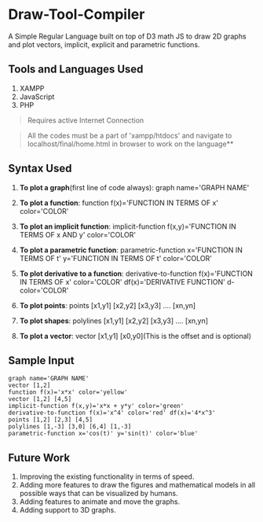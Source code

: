 # Draw-Tool-Compiler
A Simple Regular Language built on top of D3 math JS to draw 2D graphs and plot vectors, implicit, explicit and parametric functions.

## Tools and Languages Used
1. XAMPP
2. JavaScript
3. PHP
> Requires active Internet Connection

> All the codes must be a part of 'xampp/htdocs' and navigate to localhost/final/home.html in browser to work on the language**

## Syntax Used

1. **To plot a graph**(first line of code always): 
    graph name='GRAPH NAME' 

2. **To plot a function**:
    function f(x)='FUNCTION IN TERMS OF x' color='COLOR'

3. **To plot an implicit function**:
    implicit-function f(x,y)='FUNCTION IN TERMS OF x AND y' color='COLOR'

4. **To plot a parametric function**:
    parametric-function x='FUNCTION IN TERMS OF t' y='FUNCTION IN TERMS OF t' color='COLOR'

5. **To plot derivative to a function**:
    derivative-to-function f(x)='FUNCTION IN TERMS OF x' color='COLOR' df(x)='DERIVATIVE FUNCTION' d-color='COLOR'

6. **To plot points**:
    points  [x1,y1] [x2,y2] [x3,y3] .... [xn,yn]

7. **To plot shapes**:
    polylines [x1,y1] [x2,y2] [x3,y3] .... [xn,yn]

8. **To plot a vector**:
    vector [x1,y1] [x0,y0](This is the offset and is optional)
    
## Sample Input
```
graph name='GRAPH NAME'
vector [1,2]
function f(x)='x*x' color='yellow'
vector [1,2] [4,5]
implicit-function f(x,y)='x*x + y*y' color='green'
derivative-to-function f(x)='x^4' color='red' df(x)='4*x^3'
points [1,2] [2,3] [4,5]
polylines [1,-3] [3,0] [6,4] [1,-3]
parametric-function x='cos(t)' y='sin(t)' color='blue'
```

## Future Work
1. Improving the existing functionality in terms of speed.
2. Adding more features to draw the figures and mathematical models in all possible ways that can be visualized by humans.
3. Adding features to animate and move the graphs.
4. Adding support to 3D graphs.
